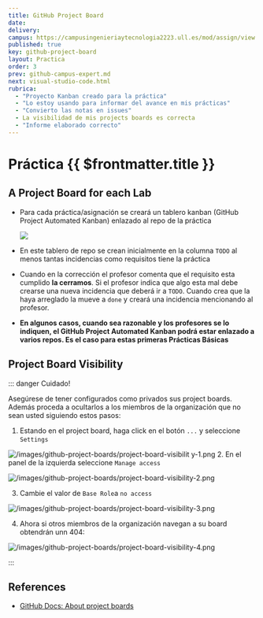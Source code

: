 ```yaml
---
title: GitHub Project Board
date:
delivery:
campus: https://campusingenieriaytecnologia2223.ull.es/mod/assign/view.php?id=20499
published: true
key: github-project-board
layout: Practica
order: 3
prev: github-campus-expert.md
next: visual-studio-code.html
rubrica:
  - "Proyecto Kanban creado para la práctica"
  - "Lo estoy usando para informar del avance en mis prácticas"
  - "Convierto las notas en issues"
  - La visibilidad de mis projects boards es correcta
  - "Informe elaborado correcto"
---
```


# Práctica {{ $frontmatter.title }}

## A Project Board for each Lab

* Para cada práctica/asignación se creará un tablero kanban (GitHub Project Automated Kanban) enlazado al repo de la práctica

  ![](/images/github-project-board-example.png)
* En este tablero de repo se crean inicialmente en la columna `TODO` al menos tantas incidencias como requisitos tiene la práctica
* Cuando en la corrección el profesor comenta que el requisito  esta cumplido **la cerramos**. Si el profesor indica que algo esta mal debe crearse una nueva incidencia que deberá ir a `TODO`.  Cuando crea que la haya arreglado la mueve a `done` y creará una incidencia mencionando al profesor. 
* **En algunos casos, cuando sea razonable y los profesores se lo indiquen, el GitHub Project Automated Kanban podrá estar enlazado a varios repos. Es el caso para estas primeras Prácticas Básicas**

<!--

## Course Project Board

* Cree además un project board automated kanban para el seguimiento de sus prácticas durante el curso.
* Este project board **se usa a nivel global de asignatura** y no de práctica pero lo enlaza también con el repo de cada práctica, de manera que cada repo tiene dos boards enlazados: uno a nivel de asignatura y otro a nivel de práctica/asignación. Sigue un ejemplo:
  
  ![](/images/github-project-boards/one-repo-two-boards.png)
* Este project board de asignatura tiene una sóla nota/incidencia por cada práctica o tarea (con el nombre de la tarea) que se asocia como incidencia al repo de la práctica
* Dicha incidencia se moverá a la columna `done` cuando el alumno considere que está terminada. En ese momento podemos crear una incidencia mencionando al profesor y comunicándole que hemos finalizado la tarea. 

Sigue un ejemplo de como podría configurar la *vista de tabla* del organization project board de un alumno: con columnas `title`, `status` y `repository`

![](/images/organization-project-board-beta.png)

-->

## Project Board Visibility

::: danger Cuidado!

Asegúrese de tener configurados como privados sus project boards. Además proceda a ocultarlos a los miembros de la organización que no sean usted siguiendo estos pasos:

1. Estando en el project board, haga click en el botón `...` y seleccione `Settings`
 
  ![/images/github-project-boards/project-board-visibilit
y-1.png](/images/github-project-boards/project-board-visibility-1.png)
2. En el panel de la izquierda seleccione `Manage access`
 
  ![/images/github-project-boards/project-board-visibility-2.png](/images/github-project-boards/project-board-visibility-2.png)

3. Cambie el valor de `Base Role`a `no access`
   
  ![/images/github-project-boards/project-board-visibility-3.png](/images/github-project-boards/project-board-visibility-3.png)

4. Ahora si otros miembros de la organización navegan  a su board obtendrán unn 404:
   
  ![/images/github-project-boards/project-board-visibility-4.png](/images/github-project-boards/project-board-visibility-4.png)

:::

## References

* [GitHub Docs: About project boards](https://docs.github.com/en/github/managing-your-work-on-github/about-project-boards)


